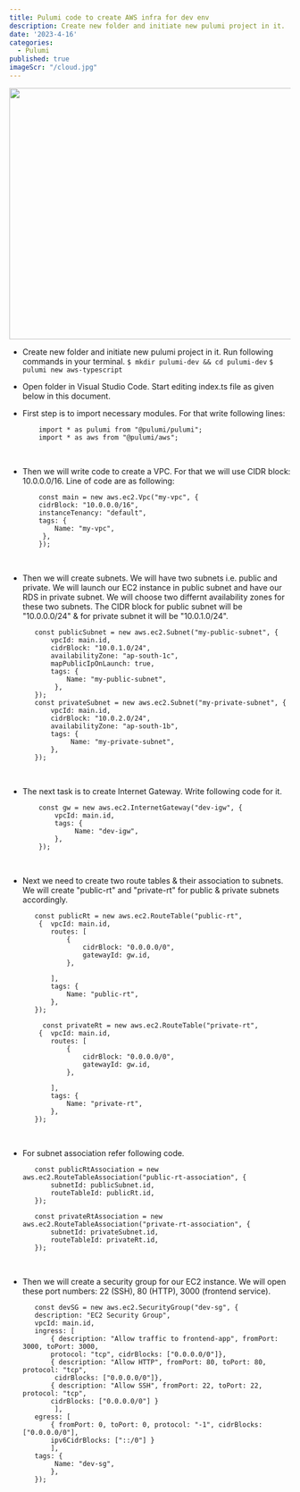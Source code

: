 ```yaml
---
title: Pulumi code to create AWS infra for dev env
description: Create new folder and initiate new pulumi project in it.
date: '2023-4-16'
categories:
  - Pulumi
published: true
imageScr: "/cloud.jpg"
---
```


<img src={imageScr} style="height:450px; width:800px;" />

<!-- # Pulumi code to create AWS infra for dev env -->


* Create new folder and initiate new pulumi project in it. Run following commands in your terminal.
    `$ mkdir pulumi-dev && cd pulumi-dev`
    `$ pulumi new aws-typescript` 

* Open folder in Visual Studio Code. Start editing index.ts file as given below in this document.

* First step is to import necessary modules. For that write following lines:
    ```
        import * as pulumi from "@pulumi/pulumi";
        import * as aws from "@pulumi/aws";
    ```
&nbsp;<br>

* Then we will write code to create a VPC. For that we will use CIDR block: 10.0.0.0/16. Line of code are as following:
    ```
        const main = new aws.ec2.Vpc("my-vpc", {
        cidrBlock: "10.0.0.0/16",
        instanceTenancy: "default",
        tags: {
            Name: "my-vpc",
         },
        });
    ```
&nbsp;<br>

* Then we will create subnets. We will have two subnets i.e. public and private. We will launch our EC2 instance in public subnet and have our RDS in private subnet. We will choose two differnt availability zones for these two subnets. The CIDR block for public subnet will be "10.0.0.0/24" & for private subnet it will be "10.0.1.0/24". 
     ```
        const publicSubnet = new aws.ec2.Subnet("my-public-subnet", {
            vpcId: main.id,
            cidrBlock: "10.0.1.0/24",
            availabilityZone: "ap-south-1c",
            mapPublicIpOnLaunch: true,
            tags: {
                Name: "my-public-subnet",
             },
        }); 
        const privateSubnet = new aws.ec2.Subnet("my-private-subnet", {
            vpcId: main.id,
            cidrBlock: "10.0.2.0/24",
            availabilityZone: "ap-south-1b",
            tags: {
                 Name: "my-private-subnet",
            },
        }); 

    ```
&nbsp;<br> 

* The next task is to create Internet Gateway. Write following code for it.
    ```
        const gw = new aws.ec2.InternetGateway("dev-igw", {
            vpcId: main.id,
            tags: {
                 Name: "dev-igw",
            },
        });
    ``` 
&nbsp;<br> 

* Next we need to create two route tables & their association to subnets. We will create "public-rt" and "private-rt" for public & private subnets accordingly. 

     ```
        const publicRt = new aws.ec2.RouteTable("public-rt", 
         {  vpcId: main.id,
            routes: [
                {
                    cidrBlock: "0.0.0.0/0",
                    gatewayId: gw.id,
                },
        
            ],
            tags: {
                Name: "public-rt",
            },
        }); 

          const privateRt = new aws.ec2.RouteTable("private-rt", 
         {  vpcId: main.id,
            routes: [
                {
                    cidrBlock: "0.0.0.0/0",
                    gatewayId: gw.id,
                },
        
            ],
            tags: {
                Name: "private-rt",
            },
        });

    ```
&nbsp;<br> 

* For subnet association refer following code.
     ```
        const publicRtAssociation = new aws.ec2.RouteTableAssociation("public-rt-association", {
            subnetId: publicSubnet.id,
            routeTableId: publicRt.id,
        }); 

        const privateRtAssociation = new aws.ec2.RouteTableAssociation("private-rt-association", {
            subnetId: privateSubnet.id,
            routeTableId: privateRt.id,
        });

    ```
&nbsp;<br> 

* Then we will create a security group for our EC2 instance. We will open these port numbers: 22 (SSH), 80 (HTTP), 3000 (frontend service). 
     ```
        const devSG = new aws.ec2.SecurityGroup("dev-sg", {
        description: "EC2 Security Group",
        vpcId: main.id,
        ingress: [ 
            { description: "Allow traffic to frontend-app", fromPort: 3000, toPort: 3000, 
            protocol: "tcp", cidrBlocks: ["0.0.0.0/0"]},
            { description: "Allow HTTP", fromPort: 80, toPort: 80, protocol: "tcp",
             cidrBlocks: ["0.0.0.0/0"]},
            { description: "Allow SSH", fromPort: 22, toPort: 22, protocol: "tcp", 
            cidrBlocks: ["0.0.0.0/0"] } 
             ],
        egress: [
            { fromPort: 0, toPort: 0, protocol: "-1", cidrBlocks: ["0.0.0.0/0"], 
            ipv6CidrBlocks: ["::/0"] }
            ],
        tags: {
             Name: "dev-sg",
            },
        }); 

    ```
 &nbsp;<br> 

